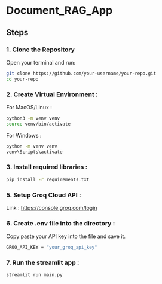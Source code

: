 # Document_RAG_App


## Steps

### 1. Clone the Repository

Open your terminal and run:

```bash
git clone https://github.com/your-username/your-repo.git
cd your-repo
```


### 2. Create Virtual Environment : 

For MacOS/Linux : 
```bash
python3 -m venv venv
source venv/bin/activate
```

For Windows :
```bash
python -m venv venv
venv\Scripts\activate
```

### 3. Install required libraries : 
```bash
pip install -r requirements.txt
```


### 5. Setup Groq Cloud API : 

Link : https://console.groq.com/login

### 6. Create .env file into the directory : 

Copy paste your API key into the file and save it.
```bash
GROQ_API_KEY = "your_groq_api_key"
```

### 7. Run the streamlit app : 

```bash
streamlit run main.py
```